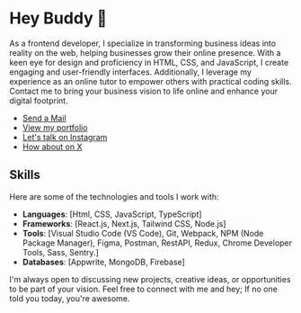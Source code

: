 # Hey Buddy 👋

As a frontend developer, I specialize in transforming business ideas into reality on the web, helping businesses grow their online presence. With a keen eye for design and proficiency in HTML, CSS, and JavaScript, I create engaging and user-friendly interfaces. Additionally, I leverage my experience as an online tutor to empower others with practical coding skills. Contact me to bring your business vision to life online and enhance your digital footprint.

- [Send a Mail](mailto:dannydotdev@gmail.com)
- [View my portfolio](https://danieltriedcoding.vercel.app)
- [Let's talk on Instagram](https://instagram.com/1am_programmer)
- [How about on X](https://x.com/1am_programmer2)

## Skills
Here are some of the technologies and tools I work with:

- **Languages**: [Html, CSS, JavaScript, TypeScript]
- **Frameworks**: [React.js, Next.js, Tailwind CSS, Node.js]
- **Tools**: [Visual Studio Code (VS Code), Git, Webpack, NPM (Node Package Manager), Figma, Postman, RestAPI, Redux, Chrome Developer Tools, Sass, Sentry.]
- **Databases**: [Appwrite, MongoDB, Firebase]

I'm always open to discussing new projects, creative ideas, or opportunities to be part of your vision. Feel free to connect with me and hey; If no one told you today, you're awesome.





